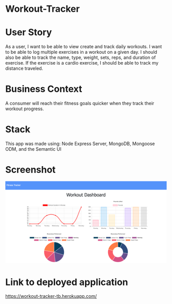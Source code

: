 # Workout-Tracker

# User Story
As a user, I want to be able to view create and track daily workouts. I want to be able to log multiple exercises in a workout on a given day. I should also be able to track the name, type, weight, sets, reps, and duration of exercise. If the exercise is a cardio exercise, I should be able to track my distance traveled.

# Business Context

A consumer will reach their fitness goals quicker when they track their workout progress.

# Stack 
This app was made using:
Node Express Server,
MongoDB,
Mongoose ODM,
and the Semantic UI


# Screenshot
![alt_text](./Develop/img/Workout-Dashboard-Screenshot.png)

# Link to deployed application

https://workout-tracker-tb.herokuapp.com/
